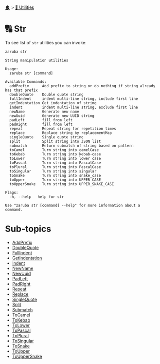 <!--startTocHeader-->
[🏠](../../README.md) > [🔧 Utilities](../README.md)
# 🔠 Str
<!--endTocHeader-->

To see list of `str` utilities you can invoke:

<!--startCode-->
```bash
zaruba str
```

````
String manipulation utilities

Usage:
  zaruba str [command]

Available Commands:
  addPrefix      Add prefix to string or do nothing if string already has that prefix
  doubleQuote    Double quote string
  fullIndent     indent multi-line string, include first line
  getIndentation Get indentation of string
  indent         indent multi-line string, exclude first line
  newName        Generate new name
  newUuid        Generate new UUID string
  padLeft        fill from left
  padRight       fill from left
  repeat         Repeat string for repetition times
  replace        Replace string by replacementMap
  singleQuote    Single quote string
  split          Split string into JSON list
  submatch       Return submatch of string based on pattern
  toCamel        Turn string into camelCase
  toKebab        Turn string into kebab-case
  toLower        Turn string into lower case
  toPascal       Turn string into PascalCase
  toPlural       Turn string into PascalCase
  toSingular     Turn string into singular
  toSnake        Turn string into snake_case
  toUpper        Turn string into UPPER CASE
  toUpperSnake   Turn string into UPPER_SNAKE_CASE

Flags:
  -h, --help   help for str

Use "zaruba str [command] --help" for more information about a command.
````
<!--endCode-->

<!--startTocSubTopic-->
# Sub-topics
* [AddPrefix](add-prefix.md)
* [DoubleQuote](double-quote.md)
* [FullIndent](full-indent.md)
* [GetIndentation](get-indentation.md)
* [Indent](indent.md)
* [NewName](new-name.md)
* [NewUuid](new-uuid.md)
* [PadLeft](pad-left.md)
* [PadRight](pad-right.md)
* [Repeat](repeat.md)
* [Replace](replace.md)
* [SingleQuote](single-quote.md)
* [Split](split.md)
* [Submatch](submatch.md)
* [ToCamel](to-camel.md)
* [ToKebab](to-kebab.md)
* [ToLower](to-lower.md)
* [ToPascal](to-pascal.md)
* [ToPlural](to-plural.md)
* [ToSingular](to-singular.md)
* [ToSnake](to-snake.md)
* [ToUpper](to-upper.md)
* [ToUpperSnake](to-upper-snake.md)
<!--endTocSubTopic-->